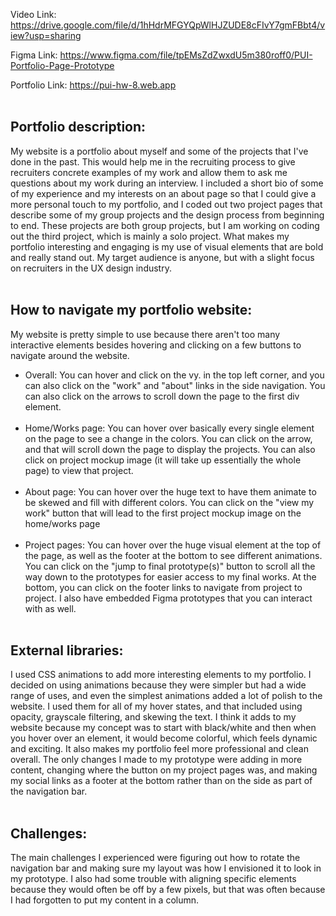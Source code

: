 Video Link: https://drive.google.com/file/d/1hHdrMFGYQpWlHJZUDE8cFIvY7gmFBbt4/view?usp=sharing

Figma Link: https://www.figma.com/file/tpEMsZdZwxdU5m380roff0/PUI-Portfolio-Page-Prototype

Portfolio Link: https://pui-hw-8.web.app
<br><br>


## Portfolio description:

My website is a portfolio about myself and some of the projects that I've done in the past. This would help me in the recruiting process to give recruiters concrete examples of my work and allow them to ask me questions about my work during an interview. I included a short bio of some of my experience and my interests on an about page so that I could give a more personal touch to my portfolio, and I coded out two project pages that describe some of my group projects and the design process from beginning to end. These projects are both group projects, but I am working on coding out the third project, which is mainly a solo project. What makes my portfolio interesting and engaging is my use of visual elements that are bold and really stand out. My target audience is anyone, but with a slight focus on recruiters in the UX design industry. 
<br><br>


## How to navigate my portfolio website:

My website is pretty simple to use because there aren't too many interactive elements besides hovering and clicking on a few buttons to navigate around the website.

- Overall: You can hover and click on the vy. in the top left corner, and you can also click on the "work" and "about" links in the side navigation. You can also click on the arrows to scroll down the page to the first div element.
<br><br>
- Home/Works page: You can hover over basically every single element on the page to see a change in the colors. You can click on the arrow, and that will scroll down the page to display the projects. You can also click on project mockup image (it will take up essentially the whole page) to view that project.
<br><br>
- About page: You can hover over the huge text to have them animate to be skewed and fill with different colors. You can click on the "view my work" button that will lead to the first project mockup image on the home/works page
<br><br>
- Project pages: You can hover over the huge visual element at the top of the page, as well as the footer at the bottom to see different animations. You can click on the "jump to final prototype(s)" button to scroll all the way down to the prototypes for easier access to my final works. At the bottom, you can click on the footer links to navigate from project to project. I also have embedded Figma prototypes that you can interact with as well.
<br><br>


## External libraries:

I used CSS animations to add more interesting elements to my portfolio. I decided on using animations because they were simpler but had a wide range of uses, and even the simplest animations added a lot of polish to the website. I used them for all of my hover states, and that included using opacity, grayscale filtering, and skewing the text. I think it adds to my website because my concept was to start with black/white and then when you hover over an element, it would become colorful, which feels dynamic and exciting. It also makes my portfolio feel more professional and clean overall. The only changes I made to my prototype were adding in more content, changing where the button on my project pages was, and making my social links as a footer at the bottom rather than on the side as part of the navigation bar.
<br><br>


## Challenges:

The main challenges I experienced were figuring out how to rotate the navigation bar and making sure my layout was how I envisioned it to look in my prototype. I also had some trouble with aligning specific elements because they would often be off by a few pixels, but that was often because I had forgotten to put my content in a column.
